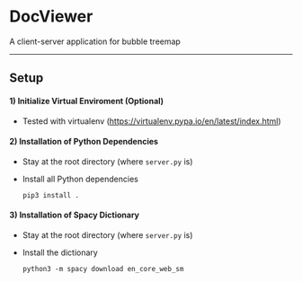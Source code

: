 # DocViewer
A client-server application for bubble treemap

******

Setup
-----

#### 1) Initialize Virtual Enviroment (Optional)
* Tested with virtualenv (https://virtualenv.pypa.io/en/latest/index.html)

#### 2) Installation of Python Dependencies
* Stay at the root directory (where `server.py` is)

* Install all Python dependencies

    `pip3 install .`

#### 3) Installation of Spacy Dictionary
* Stay at the root directory (where `server.py` is)

* Install the dictionary

    `python3 -m spacy download en_core_web_sm`